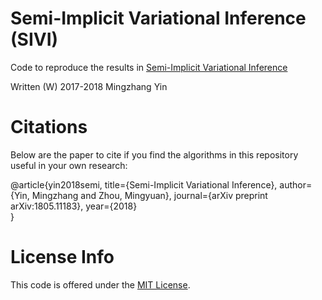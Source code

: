 # Semi-Implicit Variational Inference (SIVI)

Code to reproduce the results in [Semi-Implicit Variational Inference](http://arxiv.org/abs/1805.11183)

Written (W) 2017-2018 Mingzhang Yin

# Citations

Below are the paper to cite if you find the algorithms in this repository useful in your own research:

@article{yin2018semi,
  title={Semi-Implicit Variational Inference},
  author={Yin, Mingzhang and Zhou, Mingyuan}, 
  journal={arXiv preprint arXiv:1805.11183}, 
  year={2018}  
}


# License Info

This code is offered under the [MIT License](https://opensource.org/licenses/MIT).

